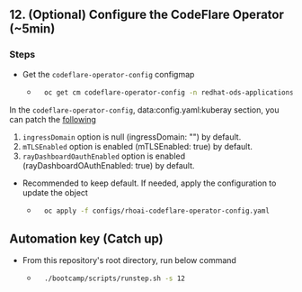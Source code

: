 ## 12. (Optional) Configure the CodeFlare Operator (~5min)

### Steps

- Get the `codeflare-operator-config` configmap

  - ```sh
      oc get cm codeflare-operator-config -n redhat-ods-applications -o yaml
    ```

In the `codeflare-operator-config`, data:config.yaml:kuberay section, you can patch the [following](https://access.redhat.com/documentation/en-us/red_hat_openshift_ai_self-managed/2.10/html/working_with_distributed_workloads/Configure-distributed-workloads_distributed-workloads#Configure-the-codeflare-operator_distributed-workloads)

1. `ingressDomain` option is null (ingressDomain: "") by default.
1. `mTLSEnabled` option is enabled (mTLSEnabled: true) by default.
1. `rayDashboardOauthEnabled` option is enabled (rayDashboardOAuthEnabled: true) by default.

- Recommended to keep default. If needed, apply the configuration to update the object

  - ```sh
      oc apply -f configs/rhoai-codeflare-operator-config.yaml
    ```

## Automation key (Catch up)

- From this repository's root directory, run below command
  - ```sh
      ./bootcamp/scripts/runstep.sh -s 12
    ```
